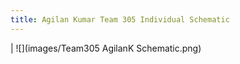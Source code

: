 ```yaml
---
title: Agilan Kumar Team 305 Individual Schematic
---
```






| ![](images/Team305 AgilanK Schematic.png)
